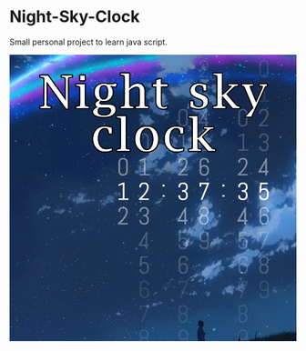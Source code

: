 # Night-Sky-Clock
Small personal project to learn java script.


![image](img/preview.jpg "Preview")
